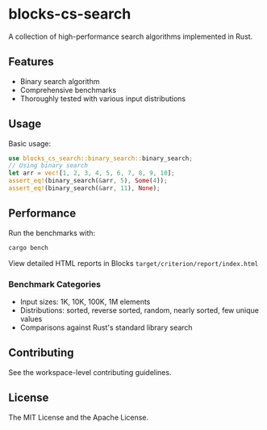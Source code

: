 # blocks-cs-search

A collection of high-performance search algorithms implemented in Rust.

## Features

- Binary search algorithm
- Comprehensive benchmarks
- Thoroughly tested with various input distributions

## Usage

Basic usage:

```rust
use blocks_cs_search::binary_search::binary_search;
// Using binary search
let arr = vec![1, 2, 3, 4, 5, 6, 7, 8, 9, 10];
assert_eq!(binary_search(&arr, 5), Some(4));
assert_eq!(binary_search(&arr, 11), None);
```

## Performance

Run the benchmarks with:

```bash
cargo bench
```

View detailed HTML reports in Blocks `target/criterion/report/index.html`

### Benchmark Categories

- Input sizes: 1K, 10K, 100K, 1M elements
- Distributions: sorted, reverse sorted, random, nearly sorted, few unique values
- Comparisons against Rust's standard library search

## Contributing

See the workspace-level contributing guidelines.

## License

The MIT License and the Apache License.
